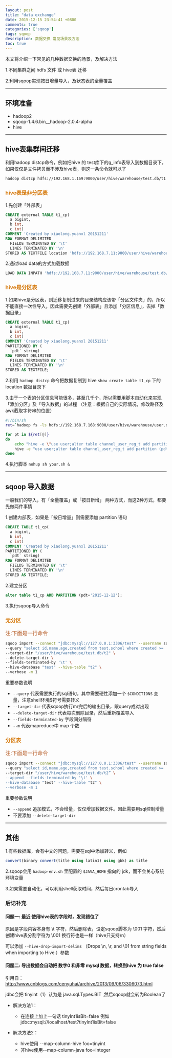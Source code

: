 ```yaml
---
layout: post
title: "data exchange"
date: 2015-12-15 23:54:41 +0800
comments: true
categories: ['sqoop']
tags: sqoop
description: 数据交换 常见场景及方法
toc: true
---
```


本文将介绍一下常见的几种数据交换的场景，及解决方法

<!--more-->

1.不同集群之间 hdfs 文件 或 hive表 迁移

2.利用sqoop实现按日增量导入，及状态表的全量覆盖

---

## 环境准备

- hadoop2
- sqoop-1.4.6.bin__hadoop-2.0.4-alpha
- hive

---

## hive表集群间迁移

利用hadoop distcp命令，例如把hive 的 test库下的g_info表导入到数据目录下，如果仅仅是文件拷贝而不涉及hive表，则这一条命令就可以了

``` bash
hadoop distcp hdfs://192.168.1.169:9000/user/hive/warehouse/test.db/t1 hdfs://192.168.7.11:9000/user/hive/warehouse/test.db/t1_cp
```

### <font color="#d67b0f"> hive表是非分区表 </font>

1.先创建「外部表」

``` sql
CREATE external TABLE t1_cp(
  a bigint,
  b int,
  c int)
COMMENT 'Created by xiaolong.yuanxl 20151211'
ROW FORMAT DELIMITED
  FIELDS TERMINATED BY '\t'
  LINES TERMINATED BY '\n'
STORED AS TEXTFILE location 'hdfs://192.168.7.11:9000/user/hive/warehouse/test.db/t1_cp';
```

2.通过load data的方式加载数据

``` sql
LOAD DATA INPATH 'hdfs://192.168.7.11:9000/user/hive/warehouse/test.db/t1_cp/' INTO TABLE t1_cp;
```

### <font color="#d67b0f"> hive是分区表 </font>

1.如果hive是分区表，则迁移复制过来的目录结构应该带「分区文件夹」的，所以不能直接一次性导入，因此需要先创建「外部表」且添加「分区信息」，去掉「数据目录」

``` sql
CREATE external TABLE t1_cp(
  a bigint,
  b int,
  c int)
COMMENT 'Created by xiaolong.yuanxl 20151211'
PARTITIONED BY (
  `pdt` string)
ROW FORMAT DELIMITED
  FIELDS TERMINATED BY '\t'
  LINES TERMINATED BY '\n'
STORED AS TEXTFILE;
```

2.利用 `hadoop distcp` 命令把数据复制到 hive `show create table t1_cp` 下的 location 数据目录下

3.由于一个表的分区信息可能很多，甚至几千个，所以需要用脚本自动化来实现「添加分区」及「导入数据」的过程 （注意：根据自己的实际情况，修改路径及 awk截取字符串的位置）

``` bash
#!/bin/sh
ret=`hadoop fs -ls hdfs://192.168.7.168:9000/user/hive/warehouse/user.db/channel_user_reg_t | awk '{print substr($8,78)}'`

for pt in ${ret[@]}
do
    echo "hive -e \"use user;alter table channel_user_reg_t add partition (pdt="\"${pt}\"") location \"/user/hive/warehouse/user.db/channel_user_reg_t/pdt=${pt}\";\""
    hive -e "use user;alter table channel_user_reg_t add partition (pdt="\"${pt}\"") location \"/user/hive/warehouse/user.db/channel_user_reg_t/pdt=${pt}\";"
done
```

4.执行脚本 ` nohup sh your.sh & `


---

## sqoop 导入数据

一般我们的导入，有「全量覆盖」或「按日新增」 两种方式，而这2种方式，都要先做两件事情

1.创建内部表，如果是「按日增量」则需要添加 partition 语句

``` sql
CREATE TABLE t1_cp(
  a bigint,
  b int,
  c int)
COMMENT 'Created by xiaolong.yuanxl 20151211'
PARTITIONED BY (
  `pdt` string)
ROW FORMAT DELIMITED
  FIELDS TERMINATED BY '\t'
  LINES TERMINATED BY '\n'
STORED AS TEXTFILE;
```

2.建立分区

``` sql
alter table t1_cp ADD PARTITION (pdt='2015-12-12');
```

3.执行sqoop导入命令

### <font color="#d67b0f"> 无分区 </font>

<font color="#b65b25" size="3">注:下面是一行命令</font>

``` bash
sqoop import --connect "jdbc:mysql://127.0.0.1:3306/test" --username sqoop --password sqoop \
--query "select id,name,age,created from test.school where created >= '2015-12-10 00:00:00' and created < '2015-12-11 00:00:00' and \$CONDITIONS " \
--target-dir "/user/hive/warehouse/test.db/t2" \
--delete-target-dir \
--fields-terminated-by '\t' \
--hive-database "test" --hive-table "t2" \
--verbose -m 1

```

重要参数说明
  * `--query` 代表需要执行的sql语句，其中需要硬性添加一个 `$CONDITIONS` 变量，注意shell环境$符号需要转义
  * `--target-dir` 代表sqoop执行mr完后的输出目录，跟query成对出现
  * `--delete-target-dir` 代表每次删除目录，然后重新覆盖导入
  * `--fields-terminated-by` 字段间分隔符
  * `--m` 代表mapreduce中 map 个数

### <font color="#d67b0f"> 分区表 </font>

<font color="#b65b25" size="3">注:下面是一行命令</font>

``` bash
sqoop import --connect "jdbc:mysql://127.0.0.1:3306/test" --username sqoop --password sqoop \
--query "select id,name,age,created from test.school where created >= '2015-12-10 00:00:00' and created < '2015-12-11 00:00:00' and \$CONDITIONS " \
--target-dir "/user/hive/warehouse/test.db/t2” \
--append --fields-terminated-by '\t' \
--hive-database "test" --hive-table "t2" \
--verbose -m 1
```

重要参数说明
  * `--append` 追加模式，不会增量，仅仅增加数据文件。因此需要用sql控制增量
  * 不要添加 `--delete-target-dir`

---

## 其他

1.有些数据库，会有中文的问题，需要在sql中添加转义，例如

``` sql
convert(binary convert(title using latin1) using gbk) as title
```

2.sqoop会用 `hadoop-env.sh` 里配置的 `$JAVA_HOME` 指向的 jdk，而不会关心系统环境变量

3.如果需要自动化，可以利用shell获取时间，然后每日crontab导入



### 后记补充

#### 问题一: 最近 使用hive表的字段时，发现错位了

原因是字段内容本身有 \t 字符，然后删除表，设定sqoop脚本为 \001 字符，然后创建hive表分割字符为 \001  换行符也是一样（hive只支持\n）

可以添加 `--hive-drop-import-delims` （Drops \n, \r, and \01 from string fields when importing to Hive.）参数

#### 问题二: 导出数据会自动把 数字0 和非零 mysql 数据，转换到hive 为 true false

引用自：http://www.cnblogs.com/cenyuhai/archive/2013/09/06/3306073.html

jdbc会把 tinyint（1）认为是 java.sql.Types.BIT ,然后sqoop就会转为Boolean了

* 解决方法1：
  * 在连接上加上一句话 tinyInt1isBit=false 例如  jdbc:mysql://localhost/test?tinyInt1isBit=false

* 解决方法2：
  * hive使用 --map-column-hive foo=tinyint
  * 非hive使用--map-column-java foo=integer
